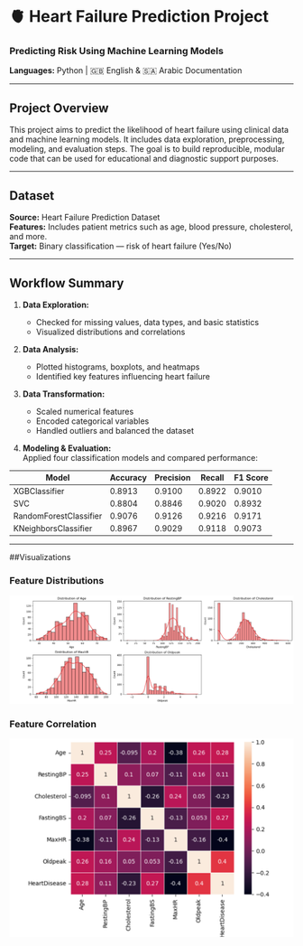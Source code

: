 # 🫀 Heart Failure Prediction Project  
### Predicting Risk Using Machine Learning Models   
**Languages:** Python | 🇬🇧 English & 🇸🇦 Arabic Documentation  

---

## Project Overview  
This project aims to predict the likelihood of heart failure using clinical data and machine learning models. It includes data exploration, preprocessing, modeling, and evaluation steps. The goal is to build reproducible, modular code that can be used for educational and diagnostic support purposes.

---

## Dataset  
**Source:** Heart Failure Prediction Dataset  
**Features:** Includes patient metrics such as age, blood pressure, cholesterol, and more.  
**Target:** Binary classification — risk of heart failure (Yes/No)

---

## Workflow Summary  
1. **Data Exploration:**  
   - Checked for missing values, data types, and basic statistics  
   - Visualized distributions and correlations  

2. **Data Analysis:**  
   - Plotted histograms, boxplots, and heatmaps  
   - Identified key features influencing heart failure  

3. **Data Transformation:**  
   - Scaled numerical features  
   - Encoded categorical variables  
   - Handled outliers and balanced the dataset  

4. **Modeling & Evaluation:**  
   Applied four classification models and compared performance:

| Model                  | Accuracy | Precision | Recall | F1 Score |
|------------------------|----------|-----------|--------|----------|
| XGBClassifier          | 0.8913   | 0.9100    | 0.8922 | 0.9010   |
| SVC                    | 0.8804   | 0.8846    | 0.9020 | 0.8932   |
| RandomForestClassifier | 0.9076   | 0.9126    | 0.9216 | 0.9171   |
| KNeighborsClassifier   | 0.8967   | 0.9029    | 0.9118 | 0.9073   |

---
##Visualizations
### Feature Distributions
![Feature Distributions Histogram](https://github.com/Esraa-MOhamed7/Heart-Failure-Prediction/blob/main/Feature%20distributions.png)

### Feature Correlation
![Correlation Heatmap](https://github.com/Esraa-MOhamed7/Heart-Failure-Prediction/blob/main/Correlation%20heatmap.png)


